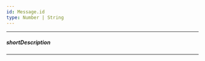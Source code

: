 ```yaml
---
id: Message.id
type: Number | String
---
```

---
##### shortDescription
<!-- Description goes here -->

---
<!-- Description goes here -->